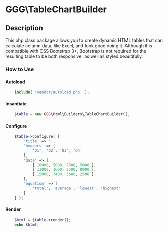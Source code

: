 # GGG\TableChartBuilder

## Description
This php class package allows you to create dynamic HTML tables that can calculate column data, like Excel, and look good doing it. Although it is compatible with CSS Bootstrap 3+, Bootstrap is not required for the resulting table to be both responsive, as well as styled beautifully.

### How to Use

#### Autoload
``` php
	include( 'vendor/autoload.php' );
```

#### Insantiate
``` php
	$table = new GGG\Html\Builders\TableChartBuilder();
```

#### Configure
``` php
	$table->configure( [
		'title' => '',
		'headers' => [
			'Q1', 'Q2', 'Q3', 'Q4'
		],
		'data' => [
			[ 10000, 5000, 7500, 5000 ],
			[ 13000, 1600, 2500, 8000 ],
			[ 15000, 7400, 3600, 2500 ]
		],
		'equation' => [
			'total', 'average', 'lowest', 'highest'
		]
	] );
```

#### Render
``` php
	$html = $table->render();
	echo $html;
```


